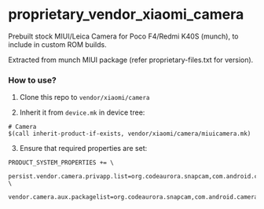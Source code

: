 # proprietary_vendor_xiaomi_camera

Prebuilt stock MIUI/Leica Camera for Poco F4/Redmi K40S (munch), to include in custom ROM builds.

Extracted from munch MIUI package (refer proprietary-files.txt for version).

### How to use?

1. Clone this repo to `vendor/xiaomi/camera`

2. Inherit it from `device.mk` in device tree:

```
# Camera
$(call inherit-product-if-exists, vendor/xiaomi/camera/miuicamera.mk)
```

3. Ensure that required properties are set:

```
PRODUCT_SYSTEM_PROPERTIES += \
    persist.vendor.camera.privapp.list=org.codeaurora.snapcam,com.android.camera \
    vendor.camera.aux.packagelist=org.codeaurora.snapcam,com.android.camera
```
